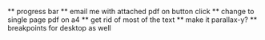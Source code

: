 ** progress bar
** email me with attached pdf on button click
** change to single page pdf on a4
** get rid of most of the text
** make it parallax-y?
** breakpoints for desktop as well